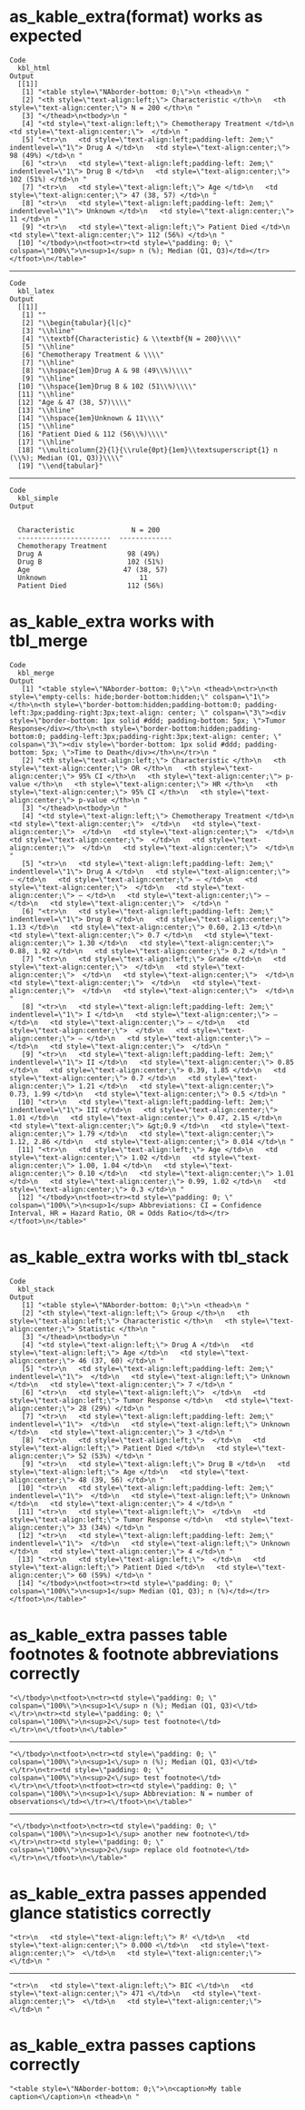 # as_kable_extra(format) works as expected

    Code
      kbl_html
    Output
      [[1]]
       [1] "<table style=\"NAborder-bottom: 0;\">\n <thead>\n "                                                                                                
       [2] "<th style=\"text-align:left;\"> Characteristic </th>\n   <th style=\"text-align:center;\"> N = 200 </th>\n "                                       
       [3] "</thead>\n<tbody>\n "                                                                                                                              
       [4] "<td style=\"text-align:left;\"> Chemotherapy Treatment </td>\n   <td style=\"text-align:center;\">  </td>\n "                                      
       [5] "<tr>\n   <td style=\"text-align:left;padding-left: 2em;\" indentlevel=\"1\"> Drug A </td>\n   <td style=\"text-align:center;\"> 98 (49%) </td>\n " 
       [6] "<tr>\n   <td style=\"text-align:left;padding-left: 2em;\" indentlevel=\"1\"> Drug B </td>\n   <td style=\"text-align:center;\"> 102 (51%) </td>\n "
       [7] "<tr>\n   <td style=\"text-align:left;\"> Age </td>\n   <td style=\"text-align:center;\"> 47 (38, 57) </td>\n "                                     
       [8] "<tr>\n   <td style=\"text-align:left;padding-left: 2em;\" indentlevel=\"1\"> Unknown </td>\n   <td style=\"text-align:center;\"> 11 </td>\n "      
       [9] "<tr>\n   <td style=\"text-align:left;\"> Patient Died </td>\n   <td style=\"text-align:center;\"> 112 (56%) </td>\n "                              
      [10] "</tbody>\n<tfoot><tr><td style=\"padding: 0; \" colspan=\"100%\">\n<sup>1</sup> n (%); Median (Q1, Q3)</td></tr></tfoot>\n</table>"                
      

---

    Code
      kbl_latex
    Output
      [[1]]
       [1] ""                                                                                      
       [2] "\\begin{tabular}{l|c}"                                                                 
       [3] "\\hline"                                                                               
       [4] "\\textbf{Characteristic} & \\textbf{N = 200}\\\\"                                      
       [5] "\\hline"                                                                               
       [6] "Chemotherapy Treatment & \\\\"                                                         
       [7] "\\hline"                                                                               
       [8] "\\hspace{1em}Drug A & 98 (49\\%)\\\\"                                                  
       [9] "\\hline"                                                                               
      [10] "\\hspace{1em}Drug B & 102 (51\\%)\\\\"                                                 
      [11] "\\hline"                                                                               
      [12] "Age & 47 (38, 57)\\\\"                                                                 
      [13] "\\hline"                                                                               
      [14] "\\hspace{1em}Unknown & 11\\\\"                                                         
      [15] "\\hline"                                                                               
      [16] "Patient Died & 112 (56\\%)\\\\"                                                        
      [17] "\\hline"                                                                               
      [18] "\\multicolumn{2}{l}{\\rule{0pt}{1em}\\textsuperscript{1} n (\\%); Median (Q1, Q3)}\\\\"
      [19] "\\end{tabular}"                                                                        
      

---

    Code
      kbl_simple
    Output
      
      
      Characteristic              N = 200   
      -----------------------  -------------
      Chemotherapy Treatment                
      Drug A                     98 (49%)   
      Drug B                     102 (51%)  
      Age                       47 (38, 57) 
      Unknown                       11      
      Patient Died               112 (56%)  

# as_kable_extra works with tbl_merge

    Code
      kbl_merge
    Output
       [1] "<table style=\"NAborder-bottom: 0;\">\n <thead>\n<tr>\n<th style=\"empty-cells: hide;border-bottom:hidden;\" colspan=\"1\"></th>\n<th style=\"border-bottom:hidden;padding-bottom:0; padding-left:3px;padding-right:3px;text-align: center; \" colspan=\"3\"><div style=\"border-bottom: 1px solid #ddd; padding-bottom: 5px; \">Tumor Response</div></th>\n<th style=\"border-bottom:hidden;padding-bottom:0; padding-left:3px;padding-right:3px;text-align: center; \" colspan=\"3\"><div style=\"border-bottom: 1px solid #ddd; padding-bottom: 5px; \">Time to Death</div></th>\n</tr>\n "
       [2] "<th style=\"text-align:left;\"> Characteristic </th>\n   <th style=\"text-align:center;\"> OR </th>\n   <th style=\"text-align:center;\"> 95% CI </th>\n   <th style=\"text-align:center;\"> p-value </th>\n   <th style=\"text-align:center;\"> HR </th>\n   <th style=\"text-align:center;\"> 95% CI </th>\n   <th style=\"text-align:center;\"> p-value </th>\n "                                                                                                                                                                                                                          
       [3] "</thead>\n<tbody>\n "                                                                                                                                                                                                                                                                                                                                                                                                                                                                                                                                                                         
       [4] "<td style=\"text-align:left;\"> Chemotherapy Treatment </td>\n   <td style=\"text-align:center;\">  </td>\n   <td style=\"text-align:center;\">  </td>\n   <td style=\"text-align:center;\">  </td>\n   <td style=\"text-align:center;\">  </td>\n   <td style=\"text-align:center;\">  </td>\n   <td style=\"text-align:center;\">  </td>\n "                                                                                                                                                                                                                                                
       [5] "<tr>\n   <td style=\"text-align:left;padding-left: 2em;\" indentlevel=\"1\"> Drug A </td>\n   <td style=\"text-align:center;\"> — </td>\n   <td style=\"text-align:center;\"> — </td>\n   <td style=\"text-align:center;\">  </td>\n   <td style=\"text-align:center;\"> — </td>\n   <td style=\"text-align:center;\"> — </td>\n   <td style=\"text-align:center;\">  </td>\n "                                                                                                                                                                                                               
       [6] "<tr>\n   <td style=\"text-align:left;padding-left: 2em;\" indentlevel=\"1\"> Drug B </td>\n   <td style=\"text-align:center;\"> 1.13 </td>\n   <td style=\"text-align:center;\"> 0.60, 2.13 </td>\n   <td style=\"text-align:center;\"> 0.7 </td>\n   <td style=\"text-align:center;\"> 1.30 </td>\n   <td style=\"text-align:center;\"> 0.88, 1.92 </td>\n   <td style=\"text-align:center;\"> 0.2 </td>\n "                                                                                                                                                                                 
       [7] "<tr>\n   <td style=\"text-align:left;\"> Grade </td>\n   <td style=\"text-align:center;\">  </td>\n   <td style=\"text-align:center;\">  </td>\n   <td style=\"text-align:center;\">  </td>\n   <td style=\"text-align:center;\">  </td>\n   <td style=\"text-align:center;\">  </td>\n   <td style=\"text-align:center;\">  </td>\n "                                                                                                                                                                                                                                                        
       [8] "<tr>\n   <td style=\"text-align:left;padding-left: 2em;\" indentlevel=\"1\"> I </td>\n   <td style=\"text-align:center;\"> — </td>\n   <td style=\"text-align:center;\"> — </td>\n   <td style=\"text-align:center;\">  </td>\n   <td style=\"text-align:center;\"> — </td>\n   <td style=\"text-align:center;\"> — </td>\n   <td style=\"text-align:center;\">  </td>\n "                                                                                                                                                                                                                    
       [9] "<tr>\n   <td style=\"text-align:left;padding-left: 2em;\" indentlevel=\"1\"> II </td>\n   <td style=\"text-align:center;\"> 0.85 </td>\n   <td style=\"text-align:center;\"> 0.39, 1.85 </td>\n   <td style=\"text-align:center;\"> 0.7 </td>\n   <td style=\"text-align:center;\"> 1.21 </td>\n   <td style=\"text-align:center;\"> 0.73, 1.99 </td>\n   <td style=\"text-align:center;\"> 0.5 </td>\n "                                                                                                                                                                                     
      [10] "<tr>\n   <td style=\"text-align:left;padding-left: 2em;\" indentlevel=\"1\"> III </td>\n   <td style=\"text-align:center;\"> 1.01 </td>\n   <td style=\"text-align:center;\"> 0.47, 2.15 </td>\n   <td style=\"text-align:center;\"> &gt;0.9 </td>\n   <td style=\"text-align:center;\"> 1.79 </td>\n   <td style=\"text-align:center;\"> 1.12, 2.86 </td>\n   <td style=\"text-align:center;\"> 0.014 </td>\n "                                                                                                                                                                              
      [11] "<tr>\n   <td style=\"text-align:left;\"> Age </td>\n   <td style=\"text-align:center;\"> 1.02 </td>\n   <td style=\"text-align:center;\"> 1.00, 1.04 </td>\n   <td style=\"text-align:center;\"> 0.10 </td>\n   <td style=\"text-align:center;\"> 1.01 </td>\n   <td style=\"text-align:center;\"> 0.99, 1.02 </td>\n   <td style=\"text-align:center;\"> 0.3 </td>\n "                                                                                                                                                                                                                       
      [12] "</tbody>\n<tfoot><tr><td style=\"padding: 0; \" colspan=\"100%\">\n<sup>1</sup> Abbreviations: CI = Confidence Interval, HR = Hazard Ratio, OR = Odds Ratio</td></tr></tfoot>\n</table>"                                                                                                                                                                                                                                                                                                                                                                                                      

# as_kable_extra works with tbl_stack

    Code
      kbl_stack
    Output
       [1] "<table style=\"NAborder-bottom: 0;\">\n <thead>\n "                                                                                                                                    
       [2] "<th style=\"text-align:left;\"> Group </th>\n   <th style=\"text-align:left;\"> Characteristic </th>\n   <th style=\"text-align:center;\"> Statistic </th>\n "                         
       [3] "</thead>\n<tbody>\n "                                                                                                                                                                  
       [4] "<td style=\"text-align:left;\"> Drug A </td>\n   <td style=\"text-align:left;\"> Age </td>\n   <td style=\"text-align:center;\"> 46 (37, 60) </td>\n "                                 
       [5] "<tr>\n   <td style=\"text-align:left;padding-left: 2em;\" indentlevel=\"1\">  </td>\n   <td style=\"text-align:left;\"> Unknown </td>\n   <td style=\"text-align:center;\"> 7 </td>\n "
       [6] "<tr>\n   <td style=\"text-align:left;\">  </td>\n   <td style=\"text-align:left;\"> Tumor Response </td>\n   <td style=\"text-align:center;\"> 28 (29%) </td>\n "                      
       [7] "<tr>\n   <td style=\"text-align:left;padding-left: 2em;\" indentlevel=\"1\">  </td>\n   <td style=\"text-align:left;\"> Unknown </td>\n   <td style=\"text-align:center;\"> 3 </td>\n "
       [8] "<tr>\n   <td style=\"text-align:left;\">  </td>\n   <td style=\"text-align:left;\"> Patient Died </td>\n   <td style=\"text-align:center;\"> 52 (53%) </td>\n "                        
       [9] "<tr>\n   <td style=\"text-align:left;\"> Drug B </td>\n   <td style=\"text-align:left;\"> Age </td>\n   <td style=\"text-align:center;\"> 48 (39, 56) </td>\n "                        
      [10] "<tr>\n   <td style=\"text-align:left;padding-left: 2em;\" indentlevel=\"1\">  </td>\n   <td style=\"text-align:left;\"> Unknown </td>\n   <td style=\"text-align:center;\"> 4 </td>\n "
      [11] "<tr>\n   <td style=\"text-align:left;\">  </td>\n   <td style=\"text-align:left;\"> Tumor Response </td>\n   <td style=\"text-align:center;\"> 33 (34%) </td>\n "                      
      [12] "<tr>\n   <td style=\"text-align:left;padding-left: 2em;\" indentlevel=\"1\">  </td>\n   <td style=\"text-align:left;\"> Unknown </td>\n   <td style=\"text-align:center;\"> 4 </td>\n "
      [13] "<tr>\n   <td style=\"text-align:left;\">  </td>\n   <td style=\"text-align:left;\"> Patient Died </td>\n   <td style=\"text-align:center;\"> 60 (59%) </td>\n "                        
      [14] "</tbody>\n<tfoot><tr><td style=\"padding: 0; \" colspan=\"100%\">\n<sup>1</sup> Median (Q1, Q3); n (%)</td></tr></tfoot>\n</table>"                                                    

# as_kable_extra passes table footnotes & footnote abbreviations correctly

    "<\/tbody>\n<tfoot>\n<tr><td style=\"padding: 0; \" colspan=\"100%\">\n<sup>1<\/sup> n (%); Median (Q1, Q3)<\/td><\/tr>\n<tr><td style=\"padding: 0; \" colspan=\"100%\">\n<sup>2<\/sup> test footnote<\/td><\/tr>\n<\/tfoot>\n<\/table>"

---

    "<\/tbody>\n<tfoot>\n<tr><td style=\"padding: 0; \" colspan=\"100%\">\n<sup>1<\/sup> n (%); Median (Q1, Q3)<\/td><\/tr>\n<tr><td style=\"padding: 0; \" colspan=\"100%\">\n<sup>2<\/sup> test footnote<\/td><\/tr>\n<\/tfoot>\n<tfoot><tr><td style=\"padding: 0; \" colspan=\"100%\">\n<sup>1<\/sup> Abbreviation: N = number of observations<\/td><\/tr><\/tfoot>\n<\/table>"

---

    "<\/tbody>\n<tfoot>\n<tr><td style=\"padding: 0; \" colspan=\"100%\">\n<sup>1<\/sup> another new footnote<\/td><\/tr>\n<tr><td style=\"padding: 0; \" colspan=\"100%\">\n<sup>2<\/sup> replace old footnote<\/td><\/tr>\n<\/tfoot>\n<\/table>"

# as_kable_extra passes appended glance statistics correctly

    "<tr>\n   <td style=\"text-align:left;\"> R² <\/td>\n   <td style=\"text-align:center;\"> 0.000 <\/td>\n   <td style=\"text-align:center;\">  <\/td>\n   <td style=\"text-align:center;\">  <\/td>\n "

---

    "<tr>\n   <td style=\"text-align:left;\"> BIC <\/td>\n   <td style=\"text-align:center;\"> 471 <\/td>\n   <td style=\"text-align:center;\">  <\/td>\n   <td style=\"text-align:center;\">  <\/td>\n "

# as_kable_extra passes captions correctly

    "<table style=\"NAborder-bottom: 0;\">\n<caption>My table caption<\/caption>\n <thead>\n "

